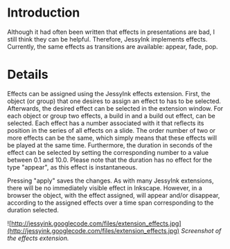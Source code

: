# Introduction #

Although it had often been written that effects in presentations are bad, I still think they can be helpful. Therefore, JessyInk implements effects. Currently, the same effects as transitions are available: appear, fade, pop.

# Details #

Effects can be assigned using the JessyInk effects extension. First, the object (or group) that one desires to assign an effect to has to be selected. Afterwards, the desired effect can be selected in the extension window. For each object or group two effects, a build in and a build out effect, can be selected. Each effect has a number associated with it that reflects its position in the series of all effects on a slide. The order number of two or more effects can be the same, which simply means that these effects will be played at the same time. Furthermore, the duration in seconds of the effect can be selected by setting the corresponding number to a value between 0.1 and 10.0. Please note that the duration has no effect for the type "appear", as this effect is instantaneous.

Pressing "apply" saves the changes. As with many JessyInk extensions, there will be no immediately visible effect in Inkscape. However, in a browser the object, with the effect assigned, will appear and/or disappear, according to the assigned effects over a time span corresponding to the duration selected.

![http://jessyink.googlecode.com/files/extension_effects.jpg](http://jessyink.googlecode.com/files/extension_effects.jpg)
_Screenshot of the effects extension._